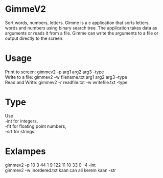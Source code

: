 # GimmeV2
Sort words, numbers, letters.
Gimme is a c application that sorts letters, words and numbers using binary search tree. The application takes data as arguments or reads it from a file. Gimme can write the arguments to a file or output directly to the screen.

# Usage

Print to screen: gimmev2 -p arg1 arg2 arg3 -type <br />
Write to a file: gimmev2 -w filename.txt arg1 arg2 arg3 -type <br />
Read and Write: gimmev2 -r readfile.txt -w writefile.txt -type <br />

# Type
Use  <br />-int for integers,  <br />-flt for floating point numbers, <br /> -srt for strings.

# Exlampes
gimmev2 -p 10 3 44 1 9 122 11 10 33 0 -4 -int <br />
gimmev2 -w inordered.txt kaan can ali kerem kaan -str <br />
